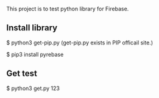 This project is to test python library for Firebase.

Install library
---
$ python3 get-pip.py
(get-pip.py exists in PIP officail site.)

$ pip3 install pyrebase

Get test
---

$ python3 get.py 
123


